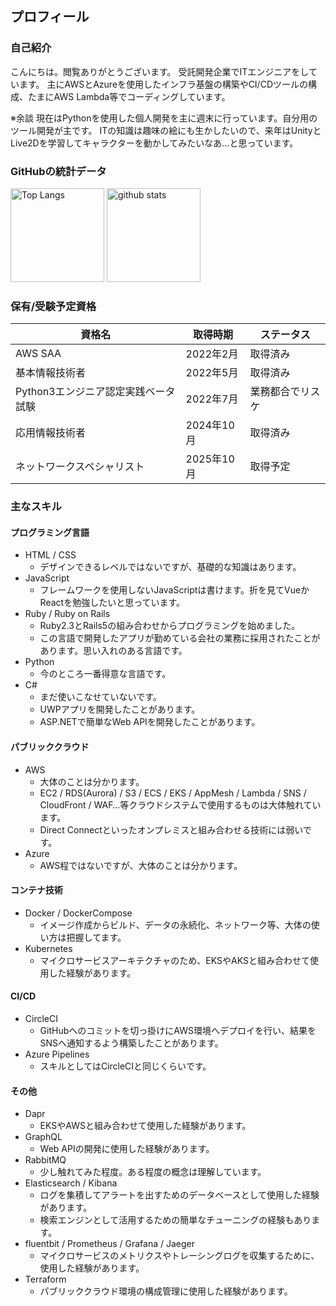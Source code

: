 ## プロフィール
### 自己紹介
こんにちは。閲覧ありがとうございます。
受託開発企業でITエンジニアをしています。
主にAWSとAzureを使用したインフラ基盤の構築やCI/CDツールの構成、たまにAWS Lambda等でコーディングしています。

※余談
現在はPythonを使用した個人開発を主に週末に行っています。自分用のツール開発が主です。
ITの知識は趣味の絵にも生かしたいので、来年はUnityとLive2Dを学習してキャラクターを動かしてみたいなあ…と思っています。

### GitHubの統計データ
<p align="left">
  <img alt="Top Langs" height="150px" src="https://github-readme-stats.vercel.app/api/top-langs/?username=Souritz&layout=compact&show_icons=true&theme=vue" />
  <img alt="github stats" height="150px" src="https://github-readme-stats.vercel.app/api?username=Souritz&count_private=true&show_icons=true&theme=vue" />
</p>

### 保有/受験予定資格
|資格名|取得時期|ステータス|
|------|------|------|
|AWS SAA|2022年2月|取得済み|
|基本情報技術者|2022年5月|取得済み|
|Python3エンジニア認定実践ベータ試験|2022年7月|業務都合でリスケ|
|応用情報技術者|2024年10月|取得済み|
|ネットワークスペシャリスト|2025年10月|取得予定|

### 主なスキル
#### プログラミング言語
- HTML / CSS
  - デザインできるレベルではないですが、基礎的な知識はあります。
- JavaScript
  - フレームワークを使用しないJavaScriptは書けます。折を見てVueかReactを勉強したいと思っています。
- Ruby / Ruby on Rails
  - Ruby2.3とRails5の組み合わせからプログラミングを始めました。
  - この言語で開発したアプリが勤めている会社の業務に採用されたことがあります。思い入れのある言語です。
- Python
  - 今のところ一番得意な言語です。
- C#
  - まだ使いこなせていないです。
  - UWPアプリを開発したことがあります。
  - ASP.NETで簡単なWeb APIを開発したことがあります。

#### パブリッククラウド
- AWS
  - 大体のことは分かります。
  - EC2 / RDS(Aurora) / S3 / ECS / EKS / AppMesh / Lambda / SNS / CloudFront / WAF…等クラウドシステムで使用するものは大体触れています。
  - Direct Connectといったオンプレミスと組み合わせる技術には弱いです。
- Azure
  - AWS程ではないですが、大体のことは分かります。

#### コンテナ技術
- Docker / DockerCompose
  - イメージ作成からビルド、データの永続化、ネットワーク等、大体の使い方は把握してます。
- Kubernetes
  - マイクロサービスアーキテクチャのため、EKSやAKSと組み合わせて使用した経験があります。

#### CI/CD
- CircleCI
  - GitHubへのコミットを切っ掛けにAWS環境へデプロイを行い、結果をSNSへ通知するよう構築したことがあります。
- Azure Pipelines
  - スキルとしてはCircleCIと同じくらいです。

#### その他
- Dapr
  - EKSやAWSと組み合わせて使用した経験があります。
- GraphQL
  - Web APIの開発に使用した経験があります。
- RabbitMQ
  - 少し触れてみた程度。ある程度の概念は理解しています。
- Elasticsearch / Kibana
  - ログを集積してアラートを出すためのデータベースとして使用した経験があります。
  - 検索エンジンとして活用するための簡単なチューニングの経験もあります。
- fluentbit / Prometheus / Grafana / Jaeger
  - マイクロサービスのメトリクスやトレーシングログを収集するために、使用した経験があります。
- Terraform
  - パブリッククラウド環境の構成管理に使用した経験があります。
